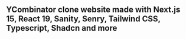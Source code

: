 ## YCombinator clone website made with Next.js 15, React 19, Sanity, Senry, Tailwind CSS, Typescript, Shadcn and more